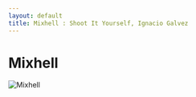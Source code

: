 ```yaml
---
layout: default
title: Mixhell : Shoot It Yourself, Ignacio Galvez
---
```


# Mixhell

![Mixhell](http://assets.farmhouse.co/publishing/1-shoot-it-yourself/images/mixhell-1.jpg)
